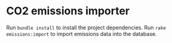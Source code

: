 # CO2 emissions importer

Run `bundle install` to install the project dependencies.
Run `rake emissions:import` to import emissions data into the database.


